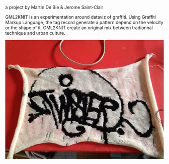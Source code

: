 a project  by Martin De Bie & Jerome Saint-Clair 

GML2KNIT is an experimentation around dataviz of graffiti. 
Using Graffiti Markup Language, the tag record generate a pattern depend on the velocity or the shape of it. 
GML2KNIT create an original mix between tradionnal technique and urban culture.

<img src=Pictures/gml2knit_6.jpg >